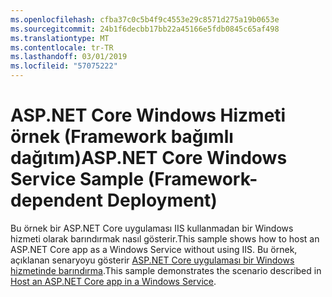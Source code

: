 ```yaml
---
ms.openlocfilehash: cfba37c0c5b4f9c4553e29c8571d275a19b0653e
ms.sourcegitcommit: 24b1f6decbb17bb22a45166e5fdb0845c65af498
ms.translationtype: MT
ms.contentlocale: tr-TR
ms.lasthandoff: 03/01/2019
ms.locfileid: "57075222"
---
```

# <a name="aspnet-core-windows-service-sample-framework-dependent-deployment"></a><span data-ttu-id="3ebd5-101">ASP.NET Core Windows Hizmeti örnek (Framework bağımlı dağıtım)</span><span class="sxs-lookup"><span data-stu-id="3ebd5-101">ASP.NET Core Windows Service Sample (Framework-dependent Deployment)</span></span>

<span data-ttu-id="3ebd5-102">Bu örnek bir ASP.NET Core uygulaması IIS kullanmadan bir Windows hizmeti olarak barındırmak nasıl gösterir.</span><span class="sxs-lookup"><span data-stu-id="3ebd5-102">This sample shows how to host an ASP.NET Core app as a Windows Service without using IIS.</span></span> <span data-ttu-id="3ebd5-103">Bu örnek, açıklanan senaryoyu gösterir [ASP.NET Core uygulaması bir Windows hizmetinde barındırma](https://docs.microsoft.com/aspnet/core/host-and-deploy/windows-service).</span><span class="sxs-lookup"><span data-stu-id="3ebd5-103">This sample demonstrates the scenario described in [Host an ASP.NET Core app in a Windows Service](https://docs.microsoft.com/aspnet/core/host-and-deploy/windows-service).</span></span>
